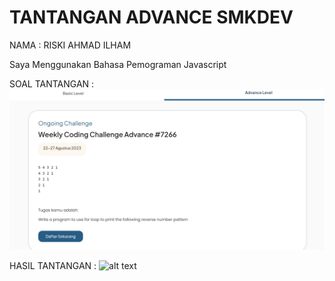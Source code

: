 # TANTANGAN ADVANCE SMKDEV

NAMA : RISKI AHMAD ILHAM

Saya Menggunakan Bahasa Pemograman Javascript

SOAL TANTANGAN :
![alt text](https://github.com/riskiai/tantangan_advanced_smkDEV/blob/main/image/tantangan.png?raw=true)

HASIL TANTANGAN :
![alt text](?raw=true)

